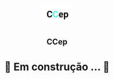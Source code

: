 <h1 align="center">
    <img alt="logo CCep" src="./assets/CCeplogo.PNG"  width="80px" >
    <h2 align="center">CCep</h2>
</h1>


<h1 align="center"> 🚧 Em construção ... 🚧 </h1>
